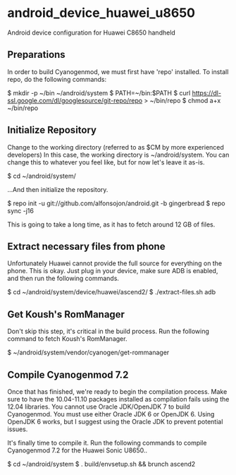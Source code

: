 android_device_huawei_u8650
===========================

Android device configuration for Huawei C8650 handheld


Preparations
--
In order to build Cyanogenmod, we must first have 'repo' installed. To install repo, do the following commands:

$ mkdir -p ~/bin ~/android/system
$ PATH=~/bin:$PATH
$ curl https://dl-ssl.google.com/dl/googlesource/git-repo/repo > ~/bin/repo
$ chmod a+x ~/bin/repo

Initialize Repository
--
Change to the working directory (referred to as $CM by more experienced developers)
In this case, the working directory is ~/android/system. You can change this to whatever you feel like, but for now let's leave it as-is.

$ cd ~/android/system/

...And then initialize the repository.

$ repo init -u git://github.com/alfonsojon/android.git -b gingerbread
$ repo sync -j16

This is going to take a long time, as it has to fetch around 12 GB of files.

Extract necessary files from phone
--
Unfortunately Huawei cannot provide the full source for everything on the phone. This is okay. Just plug in your device, make sure ADB is enabled, and then run the following commands.

$ cd ~/android/system/device/huawei/ascend2/
$ ./extract-files.sh adb

Get Koush's RomManager
--
Don't skip this step, it's critical in the build process.
Run the following command to fetch Koush's RomManager.

$ ~/android/system/vendor/cyanogen/get-rommanager

Compile Cyanogenmod 7.2
--
Once that has finished, we're ready to begin the compilation process. Make sure to have the 10.04-11.10 packages installed as compilation fails using the 12.04 libraries. You cannot use Oracle JDK/OpenJDK 7 to build Cyanogenmod. You must use either Oracle JDK 6 or OpenJDK 6. Using OpenJDK 6 works, but I suggest using the Oracle JDK to prevent potential issues.

It's finally time to compile it. Run the following commands to compile Cyanogenmod 7.2 for the Huawei Sonic U8650..

$ cd ~/android/system
$ . build/envsetup.sh && brunch ascend2
